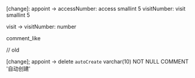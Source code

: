 [change]:
appoint ->
    accessNumber: access smallint 5
    visitNumber: visit smallint 5

visit ->
    visitNumber: number

[create]:
    error_log
    comment_like

// old

[change];
appoint ->
    delete `autoCreate` varchar(10) NOT NULL COMMENT '自动创建'

[create]:
    access_record